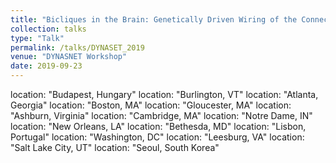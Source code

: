 ```yaml
---
title: "Bicliques in the Brain: Genetically Driven Wiring of the Connectome"
collection: talks
type: "Talk"
permalink: /talks/DYNASET_2019
venue: "DYNASNET Workshop"
date: 2019-09-23
---
```


location: "Budapest, Hungary"
location: "Burlington, VT"
location: "Atlanta, Georgia"
location: "Boston, MA"
location: "Gloucester, MA"
location: "Ashburn, Virginia"
location: "Cambridge, MA"
location: "Notre Dame, IN"
location: "New Orleans, LA"
location: "Bethesda, MD"
location: "Lisbon, Portugal"
location: "Washington, DC"
location: "Leesburg, VA"
location: "Salt Lake City, UT"
location: "Seoul, South Korea"